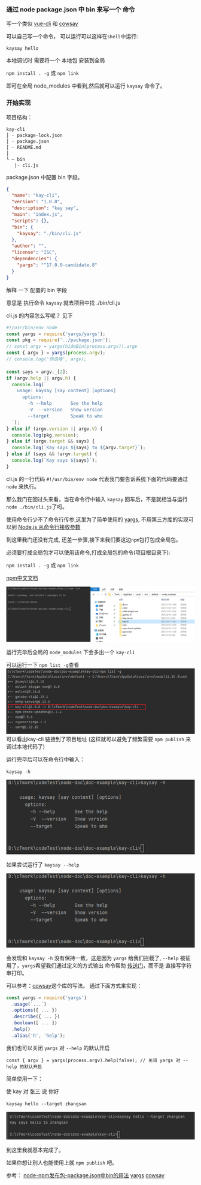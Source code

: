 ### 通过 node package.json 中 bin 来写一个 命令

写一个类似 [vue-cli](https://cli.vuejs.org/zh/) 和 [cowsay](https://github.com/piuccio/cowsay)

可以自己写一个命令， 可以运行可以这样在`shell`中运行:

```shell
kaysay hello
```

本地调试时 需要将一个 本地包 安装到全局

`npm install . -g` 或 `npm link`

即可在全局 node_modules 中看到,然后就可以运行 `kaysay` 命令了。


### 开始实现

项目结构：
```text
kay-cli
│ - package-lock.json
│ - package.json
│ - README.md
│
└ ─ bin
   |- cli.js
```

package.json 中配置 bin 字段。
```json
{
  "name": "kay-cli",
  "version": "1.0.0",
  "description": "kay say",
  "main": "index.js",
  "scripts": {},
  "bin": {
    "kaysay": "./bin/cli.js"
  },
  "author": "",
  "license": "ISC",
  "dependencies": {
    "yargs": "^17.0.0-candidate.8"
  }
}
```
解释 一下 配置的 bin 字段

意思是 执行命令 `kaysay` 就去项目中找 ./bin/cli.js

cli.js 的内容怎么写呢？ 见下
```javascript
#!/usr/bin/env node
const yargs = require('yargs/yargs');
const pkg = require('../package.json');
// const argv = yargs(hideBin(process.argv)).argv
const { argv } = yargs(process.argv);
// console.log('你说啥', argv);

const says = argv._[2];
if (argv.help || argv.h) {
  console.log(`
    usage: kaysay [say content] [options]
      options:
        -h --help       See the help
        -V  --version   Show version
        --target        Speak to who
  `);
} else if (argv.version || argv.V) {
  console.log(pkg.version);
} else if (argv.target && says) {
  console.log(`Kay says ${says} to ${argv.target}`);
} else if (says && !argv.target) {
  console.log(`Kay says ${says}`);
}
```
cli.js 的一行代码 `#!/usr/bin/env node` 代表我门要告诉系统下面的代码要通过 `node` 来执行。

那么我门在回过头来看，当在命令行中输入 `kaysay` 回车后，不是就相当与运行 `node ./bin/cli.js`了吗。

使用命令行少不了命令行传参,这里为了简单使用的 [yargs](https://github.com/yargs/yargs), 不用第三方库的实现可以到 [Node.js 从命令行接收参数
](http://nodejs.cn/learn/nodejs-accept-arguments-from-the-command-line)

到这里我门还没有完成, 还差一步骤,接下来我们要这边`npm`包打包成全局包。

必须要打成全局包才可以使用该命令,打成全局包的命令(项目根目录下):

`npm install . -g` 或 `npm link`

[npm中文文档](https://docs.npmjs.com/cli/v6/commands/npm-link)

![alt npm link](./static/npm-link.png "npm link")

运行完毕后全局的 `node_modules` 下会多出一个 `kay-cli`

可以运行一下 `npm list -g`查看
![alt npm list -g](./static/npm-list-g.png "npm list -g")
可以看出kay-cli 链接到了项目地址 
(这样就可以避免了频繁需要 `npm publish` 来调试本地代码了)

运行完毕后可以在命令行中输入：

`kaysay -h`

![alt kaysay -h](./static/kaysay-h.png "kaysay -h")

如果尝试运行了 `kaysay --help`

![alt kaysay --help](./static/kaysay-h.png "kaysay --help")

会发现和 `kaysay -h` 没有保持一致，这是因为 `yargs` 给我们拦截了, `--help` 被征用了，`yargs`希望我们通过定义的方式输出 命令帮助 [传送门](https://github.com/yargs/yargs/blob/master/docs/api.md#help)，而不是
直接写字符串打印。

可以参考：[cowsay](https://github.com/piuccio/cowsay/blob/master/cli.js)这个库的写法。
通过下面方式来实现：
```javascript
const yargs = require('yargs')
  .usage(`...`)
  .options({ ... })
  .describe({ ... })
  .boolean([ ... ])
  .help()
  .alias('h', 'help');
```

我们也可以关闭 `yargs` 对 `--help` 的默认开启

`const { argv } = yargs(process.argv).help(false); // 关闭 yargs 对 --help 的默认开启`

简单使用一下：

使 kay 对 张三 说 你好

`kaysay hello --target zhangsan`

![alt kaysay](./static/kaysay-target.png)

到这里我就基本完成了。

如果你想让别人也能使用上就 `npm publish` 吧。

参考：
[node-npm发布包-package.json中bin的用法](https://blog.csdn.net/weixin_43833570/article/details/97100520)
[yargs](https://github.com/yargs/yargs)
[cowsay](https://github.com/piuccio/cowsay/blob/master/cli.js)
